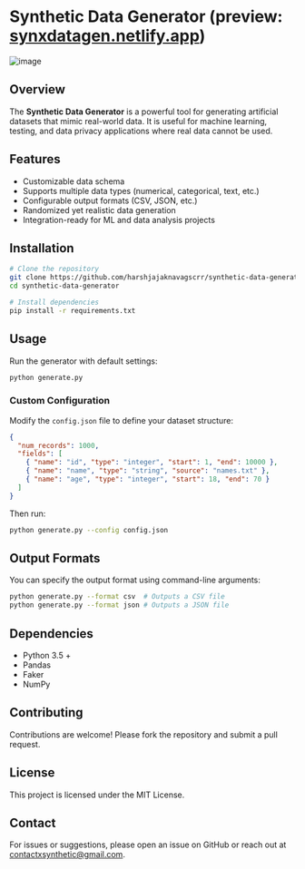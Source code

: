 # Synthetic Data Generator (preview: [synxdatagen.netlify.app](synxdatagen.netlify.app))
![image](https://github.com/user-attachments/assets/94a96024-c1aa-4a60-93d9-88a0c9d13311)
## Overview
The **Synthetic Data Generator** is a powerful tool for generating artificial datasets that mimic real-world data. It is useful for machine learning, testing, and data privacy applications where real data cannot be used.

## Features
- Customizable data schema
- Supports multiple data types (numerical, categorical, text, etc.)
- Configurable output formats (CSV, JSON, etc.)
- Randomized yet realistic data generation
- Integration-ready for ML and data analysis projects

## Installation
```sh
# Clone the repository
git clone https://github.com/harshjajaknavagscrr/synthetic-data-generator.git
cd synthetic-data-generator

# Install dependencies
pip install -r requirements.txt
```

## Usage
Run the generator with default settings:
```sh
python generate.py
```

### Custom Configuration
Modify the `config.json` file to define your dataset structure:
```json
{
  "num_records": 1000,
  "fields": [
    { "name": "id", "type": "integer", "start": 1, "end": 10000 },
    { "name": "name", "type": "string", "source": "names.txt" },
    { "name": "age", "type": "integer", "start": 18, "end": 70 }
  ]
}
```
Then run:
```sh
python generate.py --config config.json
```

## Output Formats
You can specify the output format using command-line arguments:
```sh
python generate.py --format csv  # Outputs a CSV file
python generate.py --format json # Outputs a JSON file
```

## Dependencies
- Python 3.5 +
- Pandas
- Faker
- NumPy

## Contributing
Contributions are welcome! Please fork the repository and submit a pull request.

## License
This project is licensed under the MIT License.

## Contact
For issues or suggestions, please open an issue on GitHub or reach out at [contactxsynthetic@gmail.com](mailto:contactxsynthetic@gmail.com).

